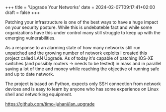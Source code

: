 +++
title = 'Upgrade Your Networks'
date = 2024-02-07T09:17:41+02:00
draft = false
+++

Patching your infrastructure is one of the best ways to have a huge impact on your security posture. While this is undebateble fact and while some organizations have this under control many still struggle to keep up with the emerging vulnerabilities.

As a response to an alarming state of how many networks still run unpatched and the growing number of network exploits I created this
project called LAN Upgrade. As of today it's capable of patching IOS-XE switches (and possibly routers -> needs to be tested) in mass and 
in parallel saving a lot of time and money while reaching the objective of running safe and up to date network. 

The project is based on Python, expects only SSH connection from network devices and is easy to learn by anyone who has some experience on Linux shell and networking equipment. 

<https://github.com/timo-juhani/lan_upgrade>
